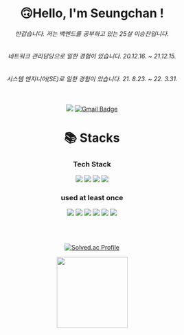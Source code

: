 <div align=center><h1>🙃Hello, I'm Seungchan !</h1>

###### 반갑습니다. 저는 백엔드를 공부하고 있는 25살 이승찬입니다. <br>
###### 네트워크 관리담당으로 일한 경험이 있습니다. 20.12.16. ~ 21.12.15. <br>
###### 시스템 엔지니어(SE)로 일한 경험이 있습니다. 21. 8.23. ~ 22. 3.31. <br><br>

![](https://visitor-badge.glitch.me/badge?page_id=Lee-Seungchan)
[![Gmail Badge](https://img.shields.io/badge/Gmail-D14836?style=flat&logo=Gmail&logoColor=white)](mailto:scleemac@gmail.com)

</div>

<div align=center><h1>📚 Stacks</h1></div>

<div align=center> 

  ### Tech Stack <br>
  <img src="https://img.shields.io/badge/java-007396?style=for-the-badge&logo=java&logoColor=white">
  <img src="https://img.shields.io/badge/spring-6DB33F?style=for-the-badge&logo=spring&logoColor=white">
  <img src="https://img.shields.io/badge/mysql-4479A1?style=for-the-badge&logo=mysql&logoColor=white"> 
    <img src="https://img.shields.io/badge/linux-FCC624?style=for-the-badge&logo=linux&logoColor=black"> 
  
  <br>
  
  ### used at least once <br>
  <img src="https://img.shields.io/badge/html5-E34F26?style=for-the-badge&logo=html5&logoColor=white"> 
  <img src="https://img.shields.io/badge/css-1572B6?style=for-the-badge&logo=css3&logoColor=white"> 
  <img src="https://img.shields.io/badge/javascript-F7DF1E?style=for-the-badge&logo=javascript&logoColor=black"> 
  <img src="https://img.shields.io/badge/jquery-0769AD?style=for-the-badge&logo=jquery&logoColor=white">
  <img src="https://img.shields.io/badge/c-00599C?style=for-the-badge&logo=c%2B%2B&logoColor=white">
  <img src="https://img.shields.io/badge/oracle-F80000?style=for-the-badge&logo=oracle&logoColor=white"> 
  
</div>

<br><br>

<div align=center> 

[![Solved.ac Profile](http://mazassumnida.wtf/api/v2/generate_badge?boj=leeseungchan)](https://solved.ac/leeseungchan/)  

<a href="https://github.com/Lee-Seungchan"><img align="center" style="height:165px" src="https://github-readme-stats.vercel.app/api?username=Lee-Seungchan&show_icons=true&hide_border=true&bg_color=30,7F7FD5,86A8E7,91eae4&title_color=fff&text_color=fff" /></a>

</div>
